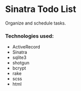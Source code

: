 # Sinatra Todo List

Organize and schedule tasks.

### Technologies used:

- ActiveRecord
- Sinatra
- sqlite3
- shotgun
- bcrypt
- rake
- scss
- html
